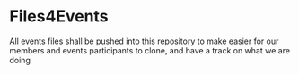 # Files4Events
All events files shall be pushed into this repository to make easier for our members and events participants to clone, and have a track on what we are doing
